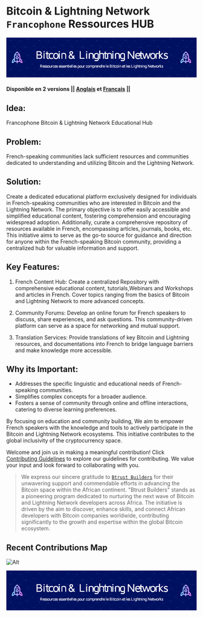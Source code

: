 # Bitcoin & Lightning Network `Francophone` Ressources HUB

![banner](assets/header-cover.png)

#### Disponible en 2 versions || [Anglais](https://github.com/richarddushime/BLN-EduHub-Francophone/blob/main/README-en.md) et [Francais](https://github.com/richarddushime/BLN-EduHub-Francophone/blob/main/README.md) ||


## Idea: 
Francophone Bitcoin & Lightning Network Educational Hub

## Problem:
French-speaking communities lack sufficient resources and communities dedicated to understanding and utilizing Bitcoin and the Lightning Network.

## Solution:
Create a dedicated educational platform exclusively designed for individuals in French-speaking communities who are interested in Bitcoin and the Lightning Network. The primary objective is to offer easily accessible and simplified educational content, fostering comprehension and encouraging widespread adoption. Additionally, curate a comprehensive repository of resources available in French, encompassing articles, journals, books, etc. This initiative aims to serve as the go-to source for guidance and direction for anyone within the French-speaking Bitcoin community, providing a centralized hub for valuable information and support.

## Key Features:

1. French Content Hub:  Create a centralized  Repository with comprehensive educational content, tutorials,Webinars and Workshops and articles in French. Cover topics ranging from the basics of Bitcoin and Lightning Network to more advanced concepts.

2. Community Forums: Develop an online forum for French speakers to discuss, share experiences, and ask questions. This community-driven platform can serve as a space for networking and mutual support.


3. Translation Services:  Provide translations of key Bitcoin and Lightning resources, and documentations into French to bridge language barriers and make knowledge more accessible.


## Why its Important:

- Addresses the specific linguistic and educational needs of French-speaking communities.
- Simplifies complex concepts for a broader audience.
- Fosters a sense of community through online and offline interactions, catering to diverse learning preferences.

By focusing on education and community building, We aim to empower French speakers with the knowledge and tools to actively participate in the Bitcoin and Lightning Network ecosystems. This initiative contributes to the global inclusivity of the cryptocurrency space.


Welcome and join us in making a meaningful contribution! Click [Contributing Guidelines](https://github.com/richarddushime/BLN-EduHub-Francophone/blob/main/CONTRIBUTING.md) to explore our guidelines for contributing. We value your input and look forward to collaborating with you.


> We express our sincere gratitude to [`Btrust Builders`](https://builders.btrust.tech/) for their unwavering support and commendable efforts in advancing the Bitcoin space within the African continent. "Btrust Builders" stands as a pioneering program dedicated to nurturing the next wave of Bitcoin and Lightning Network developers across Africa. The initiative is driven by the aim to discover, enhance skills, and connect African developers with Bitcoin companies worldwide, contributing significantly to the growth and expertise within the global Bitcoin ecosystem.


## Recent Contributions Map
![Alt](https://repobeats.axiom.co/api/embed/aa9ae67de6a5ef99ac1513cf90fd40ac2d16ebf8.svg "analytics image")

![banner](assets/header-cover.png)